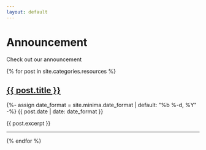 ```yaml
---
layout: default
---
```


# Announcement

Check out our announcement

<div id="posts">
  {% for post in site.categories.resources %}
    <a href="{{ site.url }}{{ post.url }}"><h2>{{ post.title }}</h2></a>
    <p class="post-meta">
      <time class="dt-published" datetime="{{ post.date | date_to_xmlschema }}" itemprop="datePublished">
        {%- assign date_format = site.minima.date_format | default: "%b %-d, %Y" -%}
        {{ post.date | date: date_format }}
      </time></p>
    <p> {{ post.excerpt }} </p>
    <hr>
  {% endfor %}

</div> <!-- End Posts -->
